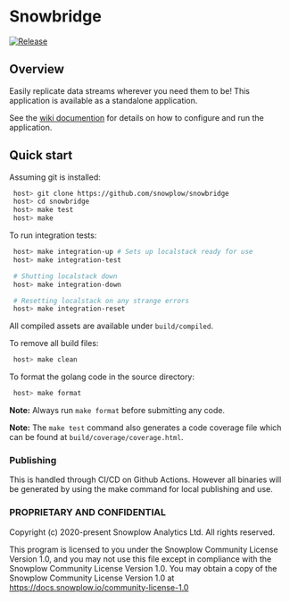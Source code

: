 # Snowbridge

[![Release][release-image]][releases]

## Overview

Easily replicate data streams wherever you need them to be!  This application is available as a standalone application.

See the [wiki documention](https://github.com/snowplow/snowbridge/wiki) for details on how to configure and run the application.

## Quick start

Assuming git is installed:

```bash
 host> git clone https://github.com/snowplow/snowbridge
 host> cd snowbridge
 host> make test
 host> make
```

To run integration tests:

```bash
 host> make integration-up # Sets up localstack ready for use
 host> make integration-test

 # Shutting localstack down
 host> make integration-down

 # Resetting localstack on any strange errors
 host> make integration-reset
```

All compiled assets are available under `build/compiled`.

To remove all build files:

```bash
 host> make clean
```

To format the golang code in the source directory:

```bash
 host> make format
```

**Note:** Always run `make format` before submitting any code.

**Note:** The `make test` command also generates a code coverage file which can be found at `build/coverage/coverage.html`.

### Publishing

This is handled through CI/CD on Github Actions. However all binaries will be generated by using the make command for local publishing and use.

### PROPRIETARY AND CONFIDENTIAL

Copyright (c) 2020-present Snowplow Analytics Ltd. All rights reserved.

This program is licensed to you under the Snowplow Community License Version 1.0,
and you may not use this file except in compliance with the Snowplow Community License Version 1.0.
You may obtain a copy of the Snowplow Community License Version 1.0 at https://docs.snowplow.io/community-license-1.0

[release-image]: http://img.shields.io/badge/golang-2.0.0-6ad7e5.svg?style=flat
[releases]: https://github.com/snowplow/snowbridge/releases/
